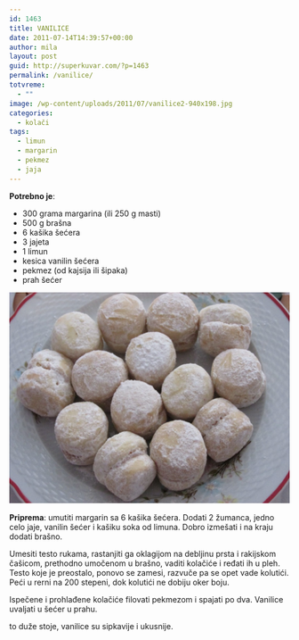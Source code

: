 ```yaml
---
id: 1463
title: VANILICE
date: 2011-07-14T14:39:57+00:00
author: mila
layout: post
guid: http://superkuvar.com/?p=1463
permalink: /vanilice/
totvreme:
  - ""
image: /wp-content/uploads/2011/07/vanilice2-940x198.jpg
categories:
  - kolači
tags:
  - limun
  - margarin
  - pekmez
  - jaja
---
```

**Potrebno je**:

  * 300 grama margarina (ili 250 g masti)
  * 500 g brašna
  * 6 kašika šećera
  * 3 jajeta
  * 1 limun
  * kesica vanilin šećera
  * pekmez (od kajsija ili šipaka)
  * prah šećer

![vanilice](/wp-content/uploads/2011/07/vanilice2-1024x768.jpg)

**Priprema**: umutiti margarin sa 6 kašika šećera. Dodati 2 žumanca, jedno celo jaje, vanilin šećer i kašiku  soka od limuna. Dobro izmešati i na kraju dodati brašno.

Umesiti testo rukama, rastanjiti ga oklagijom na debljinu prsta i rakijskom čašicom, prethodno umočenom u brašno, vaditi kolačiće i ređati ih u pleh. Testo koje je preostalo, ponovo se zamesi, razvuče pa se opet vade kolutići. Peći u rerni na 200 stepeni, dok kolutići ne dobiju oker boju.

Ispečene i prohlađene kolačiće filovati pekmezom i spajati po dva. Vanilice uvaljati u šećer u prahu.

 to duže stoje, vanilice su sipkavije i ukusnije.